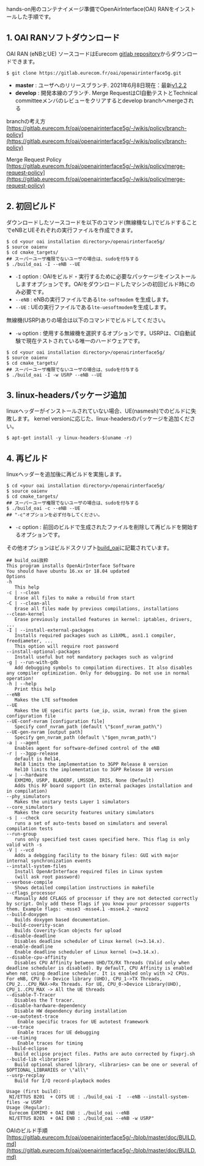 hands-on用のコンテナイメージ準備でOpenAirInterface(OAI) RANをインストールした手順です。

## 1. OAI RANソフトダウンロード

OAI RAN (eNBとUE) ソースコードはEurecom [gitlab repository](https://gitlab.eurecom.fr/oai/openairinterface5g/)からダウンロードできます。

``` 
$ git clone https://gitlab.eurecom.fr/oai/openairinterface5g.git
``` 

* **master** : ユーザへのリリースブランチ. 2021年6月8日現在：最新[v1.2.2](https://gitlab.eurecom.fr/oai/openairinterface5g/-/releases#v1.2.2)
* **develop** : 開発本線のブランチ. Merge RequestはCI自動テストとTechnical committeeメンバのレビューをクリアするとdevelop branchへmergeされる

branchの考え方 [https://gitlab.eurecom.fr/oai/openairinterface5g/-/wikis/policy/branch-policy](https://gitlab.eurecom.fr/oai/openairinterface5g/-/wikis/policy/branch-policy)

Merge Request Policy [https://gitlab.eurecom.fr/oai/openairinterface5g/-/wikis/policy/merge-request-policy](https://gitlab.eurecom.fr/oai/openairinterface5g/-/wikis/policy/merge-request-policy)


## 2. 初回ビルド

ダウンロードしたソースコードを以下のコマンド(無線機なし)でビルドすることでeNBとUEそれぞれの実行ファイルを作成できます。

``` 
$ cd <your oai installation directory>/openairinterface5g/
$ source oaienv
$ cd cmake_targets/
## スーパーユーザ権限でないユーザの場合は、sudoを付与する
$ ./build_oai -I --eNB --UE
``` 

- `-I` option : OAIをビルド・実行するために必要なパッケージをインストールしますオプションです。OAIをダウンロードしたマシンの初回ビルド時にのみ必要です。
- `--eNB` : eNBの実行ファイルである`lte-softmodem` を生成します。
- `--UE` :  UEの実行ファイルである`lte-uesoftmodem`を生成します。

無線機(USRP)ありの場合は以下のコマンドでビルドしてください。

- `-w` option : 使用する無線機を選択するオプションです。USRPは、CI自動試験で現在テストされている唯一のハードウェアです。

``` 
$ cd <your oai installation directory>/openairinterface5g/
$ source oaienv
$ cd cmake_targets/
## スーパーユーザ権限でないユーザの場合は、sudoを付与する
$ ./build_oai -I -w USRP --eNB --UE
``` 

## 3. linux-headersパッケージ追加

linuxヘッダーがインストールされていない場合、UE(nasmesh)でのビルドに失敗します。
kernel versionに応じた、linux-headersのパッケージを追加ください。

``` 
$ apt-get install -y linux-headers-$(uname -r)
```


## 4. 再ビルド

linuxヘッダーを追加後に再ビルドを実施します。

``` 
$ cd <your oai installation directory>/openairinterface5g/
$ source oaienv
$ cd cmake_targets/
## スーパーユーザ権限でないユーザの場合は、sudoを付与する
$ ./build_oai -c --eNB --UE
## "-c"オプションを必ず付与してください。
``` 

- `-c` option : 前回のビルドで生成されたファイルを削除して再ビルドを開始するオプションです。

その他オプションはビルドスクリプト[build_oai](https://gitlab.eurecom.fr/oai/openairinterface5g/-/blob/master/cmake_targets/build_oai)に記載されています。

``` 
## build_oai抜粋
This program installs OpenAirInterface Software
You should have ubuntu 16.xx or 18.04 updated
Options
-h
   This help
-c | --clean
   Erase all files to make a rebuild from start
-C | --clean-all
   Erase all files made by previous compilations, installations
--clean-kernel
   Erase previously installed features in kernel: iptables, drivers, ...
-I | --install-external-packages
   Installs required packages such as LibXML, asn1.1 compiler, freediameter, ...
   This option will require root password
--install-optional-packages
   Install useful but not mandatory packages such as valgrind
-g | --run-with-gdb
   Add debugging symbols to compilation directives. It also disables any compiler optimization. Only for debugging. Do not use in normal operation!
-h | --help
   Print this help
--eNB
   Makes the LTE softmodem
--UE
   Makes the UE specific parts (ue_ip, usim, nvram) from the given configuration file
--UE-conf-nvram [configuration file]
   Specify conf_nvram_path (default \"$conf_nvram_path\")
--UE-gen-nvram [output path]
   Specify gen_nvram_path (default \"$gen_nvram_path\")
-a | --agent
   Enables agent for software-defined control of the eNB
-r | --3gpp-release
   default is Rel14,
   Rel8 limits the implementation to 3GPP Release 8 version
   Rel10 limits the implementation to 3GPP Release 10 version
-w | --hardware
   EXMIMO, USRP, BLADERF, LMSSDR, IRIS, None (Default)
   Adds this RF board support (in external packages installation and in compilation)
--phy_simulators
   Makes the unitary tests Layer 1 simulators
--core_simulators
   Makes the core security features unitary simulators
-s | --check
   runs a set of auto-tests based on simulators and several compilation tests
--run-group 
   runs only specified test cases specified here. This flag is only valid with -s
-V | --vcd
   Adds a debgging facility to the binary files: GUI with major internal synchronization events
--install-system-files
   Install OpenArInterface required files in Linux system
   (will ask root password)
--verbose-compile
   Shows detailed compilation instructions in makefile
--cflags_processor
   Manually Add CFLAGS of processor if they are not detected correctly by script. Only add these flags if you know your processor supports them. Example flags: -msse3 -msse4.1 -msse4.2 -mavx2
--build-doxygen
   Builds doxygen based documentation.
--build-coverity-scan
   Builds Coverity-Scan objects for upload
--disable-deadline
   Disables deadline scheduler of Linux kernel (>=3.14.x).
--enable-deadline
   Enable deadline scheduler of Linux kernel (>=3.14.x). 
--disable-cpu-affinity
   Disables CPU Affinity between UHD/TX/RX Threads (Valid only when deadline scheduler is disabled). By defaulT, CPU Affinity is enabled when not using deadline scheduler. It is enabled only with >2 CPUs. For eNB, CPU_0-> Device library (UHD), CPU_1->TX Threads, CPU_2...CPU_MAX->Rx Threads. For UE, CPU_0->Device Library(UHD), CPU_1..CPU_MAX -> All the UE threads
--disable-T-Tracer
   Disables the T tracer.
--disable-hardware-dependency
   Disable HW dependency during installation
--ue-autotest-trace
    Enable specific traces for UE autotest framework
--ue-trace
    Enable traces for UE debugging
--ue-timing
    Enable traces for timing
--build-eclipse
   Build eclipse project files. Paths are auto corrected by fixprj.sh
--build-lib <libraries>
   Build optional shared library, <libraries> can be one or several of $OPTIONAL_LIBRARIES or \"all\"
--usrp-recplay
   Build for I/Q record-playback modes

Usage (first build):
 NI/ETTUS B201  + COTS UE : ./build_oai -I  --eNB --install-system-files -w USRP
Usage (Regular):
 Eurecom EXMIMO + OAI ENB : ./build_oai --eNB  
 NI/ETTUS B201  + OAI ENB : ./build_oai --eNB -w USRP"

``` 

OAIのビルド手順 [https://gitlab.eurecom.fr/oai/openairinterface5g/-/blob/master/doc/BUILD.md](https://gitlab.eurecom.fr/oai/openairinterface5g/-/blob/master/doc/BUILD.md)
